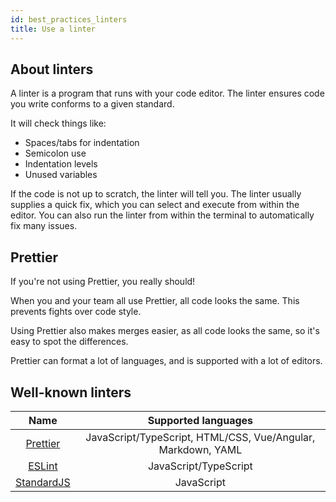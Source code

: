 ```yaml
---
id: best_practices_linters
title: Use a linter
---
```


## About linters

A linter is a program that runs with your code editor.
The linter ensures code you write conforms to a given standard.

It will check things like:

- Spaces/tabs for indentation
- Semicolon use
- Indentation levels
- Unused variables

If the code is not up to scratch, the linter will tell you.
The linter usually supplies a quick fix, which you can select and execute from within the editor.
You can also run the linter from within the terminal to automatically fix many issues.

## Prettier

If you're not using Prettier, you really should!

When you and your team all use Prettier, all code looks the same.
This prevents fights over code style.

Using Prettier also makes merges easier, as all code looks the same, so it's easy to spot the differences.

Prettier can format a lot of languages, and is supported with a lot of editors.

## Well-known linters

|                 Name                  |                     Supported languages                      |
| :-----------------------------------: | :----------------------------------------------------------: |
|   [Prettier](https://prettier.io/)    | JavaScript/TypeScript, HTML/CSS, Vue/Angular, Markdown, YAML |
|     [ESLint](https://eslint.org/)     |                    JavaScript/TypeScript                     |
| [StandardJS](https://standardjs.com/) |                          JavaScript                          |

